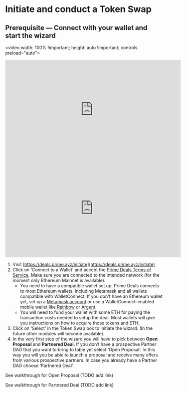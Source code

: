 # <!-- TOKEN SWAP TUTORIALS -->

# Initiate and conduct a Token Swap

## Prerequisite — Connect with your wallet and start the wizard

<video width: 100% !important; height: auto !important; controls preload="auto"><source src="https://ik.imagekit.io/primedao/PrimeDeals/1-connect-to-a-wallet__vbS8qu1O6.mp4" type="video/mp4">
</video>

<iframe width="560" height="315" src="https://www.youtube.com/embed/HdZ_p0IPQkQ" title="YouTube video player" frameborder="0" allow="accelerometer; autoplay; clipboard-write; encrypted-media; gyroscope; picture-in-picture" allowfullscreen></iframe>

<iframe width="560" height="315" src="https://ik.imagekit.io/primedao/PrimeDeals/1-connect-to-a-wallet__vbS8qu1O6.mp4" title="YouTube video player" frameborder="0" allow="accelerometer; autoplay; clipboard-write; encrypted-media; gyroscope; picture-in-picture" allowfullscreen></iframe>

1. Visit [https://deals.prime.xyz/initiate](https://deals.prime.xyz/initiate)
2. Click on ‘Connect to a Wallet’ and accept the [Prime Deals Terms of Service](https://deals.prime.xyz/terms-of-service). Make sure you are connected to the intended network (for the moment only Ethereum Mainnet is available).
    - You need to have a compatible wallet set up. Prime Deals connects to most Ethereum wallets, including Metamask and all wallets compatible with WalletConnect. If you don't have an Ethereum wallet yet, set up a [Metamask account](https://metamask.io/) or use a WalletConnect-enabled mobile wallet like [Rainbow](https://rainbow.me/) or [Argent](https://www.argent.xyz/).
    - You will need to fund your wallet with some ETH for paying the transaction costs needed to setup the deal. Most wallets will give you instructions on how to acquire those tokens and ETH.
3. Click on ‘Select’ in the Token Swap box to initiate the wizard. (In the future other modules will become available).
4. In the very first step of the wizard you will have to pick between **Open Proposal** and **Partnered Deal**. If you don’t have a prospective Partner DAO that you want to bring to table yet select ‘Open Proposal’. In this way you will you be able to launch a proposal and receive many offers from various prospective partners. In case you already have a Partner DAO choose ‘Partnered Deal’.

See walkthrough for Open Proposal (TODO add link)

See walkthrough for Partnered Deal (TODO add link)

